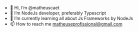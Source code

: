- 👋 Hi, I’m @matheuscaet
- 👀 I’m NodeJs developer, preferably Typescript
- 🌱 I’m currently learning all about Js Frameworks by NodeJs
- 📫 How to reach me matheuseprofissional@gmail.com

<!---
matheuscaet/matheuscaet is a ✨ special ✨ repository because its `README.md` (this file) appears on your GitHub profile.
You can click the Preview link to take a look at your changes.
--->
